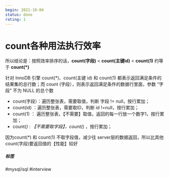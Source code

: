 ```yaml
---
begin: 2021-10-04
status: done
rating: 1
---
```


# count各种用法执行效率

所以结论是：按照效率排序的话，**count(字段)** < **count(主键id)** < **count(1)** 约等于 **count(*)**

针对 InnoDB 引擎 count(*)、count(主键 id) 和 count(1) 都表示返回满足条件的结果集的总行数；而 count (字段），则表示返回满足条件的数据行里面，参数 “字段” 不为 NULL 的总个数

- count(字段）：遍历整张表，需要取值，判断 字段 != null，按行累加；
- count(id) ：遍历整张表，需要取ID，判断 id !=null，按行累加；
- count(1) ： 遍历整张表，【不需要】取值，返回的每一行放一个数字1，按行累加；
- count(*) : 【不需要取字段】，count(*) ，按行累加；

因为count(*) 和 count(1) 不取字段值，减少往 server层的数据返回，所以比其他count(字段)要返回值的【性能】较好



##### 标签
#mysql/sql #interview